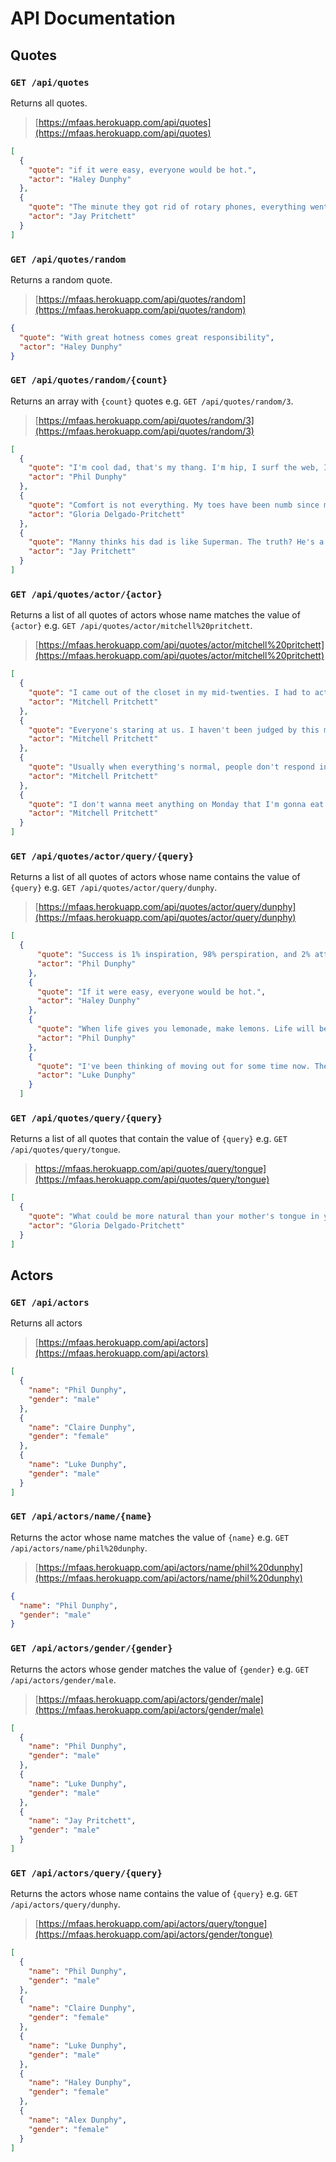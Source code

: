 # API Documentation
## Quotes
### `GET /api/quotes`
Returns all quotes.
> [https://mfaas.herokuapp.com/api/quotes](https://mfaas.herokuapp.com/api/quotes)
```json
[
  {
    "quote": "if it were easy, everyone would be hot.",
    "actor": "Haley Dunphy"
  },
  {
    "quote": "The minute they got rid of rotary phones, everything went to hell.",
    "actor": "Jay Pritchett"
  }
]
```

### `GET /api/quotes/random`
Returns a random quote.
> [https://mfaas.herokuapp.com/api/quotes/random](https://mfaas.herokuapp.com/api/quotes/random)
```json
{
  "quote": "With great hotness comes great responsibility",
  "actor": "Haley Dunphy"
}
```

### `GET /api/quotes/random/{count}`
Returns an array with `{count}` quotes e.g. `GET /api/quotes/random/3`.
> [https://mfaas.herokuapp.com/api/quotes/random/3](https://mfaas.herokuapp.com/api/quotes/random/3)
```json
[
  {
    "quote": "I'm cool dad, that's my thang. I'm hip, I surf the web, I text. LOL: laugh out loud, OMG: oh my god, WTF: why the face.",
    "actor": "Phil Dunphy"
  },
  {
    "quote": "Comfort is not everything. My toes have been numb since my Quinceanera.",
    "actor": "Gloria Delgado-Pritchett"
  },
  {
    "quote": "Manny thinks his dad is like Superman. The truth? He's a total flake. In fact, the only way he's like Superman... is that they both landed in this country illegally.",
    "actor": "Jay Pritchett"
  }
]
```

### `GET /api/quotes/actor/{actor}`
Returns a list of all quotes of actors whose name matches the value of `{actor}` e.g. `GET /api/quotes/actor/mitchell%20pritchett`.
> [https://mfaas.herokuapp.com/api/quotes/actor/mitchell%20pritchett](https://mfaas.herokuapp.com/api/quotes/actor/mitchell%20pritchett)
```json
[
  {
    "quote": "I came out of the closet in my mid-twenties. I had to actually come out to my dad three times before he finally acknowledged it. I'm not sure if maybe he was hoping he heard it wrong like I had said, Dad, I'm gray",
    "actor": "Mitchell Pritchett"
  },
  {
    "quote": "Everyone's staring at us. I haven't been judged by this many people since I forgot my canvas bags at Whole Foods.",
    "actor": "Mitchell Pritchett"
  },
  {
    "quote": "Usually when everything's normal, people don't respond in perfectly rehearsed unison.",
    "actor": "Mitchell Pritchett"
  },
  {
    "quote": "I don't wanna meet anything on Monday that I'm gonna eat on Friday.",
    "actor": "Mitchell Pritchett"
  }
]
```

### `GET /api/quotes/actor/query/{query}`
Returns a list of all quotes of actors whose name contains the value of `{query}` e.g. `GET /api/quotes/actor/query/dunphy`.
> [https://mfaas.herokuapp.com/api/quotes/actor/query/dunphy](https://mfaas.herokuapp.com/api/quotes/actor/query/dunphy)
```json
[
  {
      "quote": "Success is 1% inspiration, 98% perspiration, and 2% attention to detail.",
      "actor": "Phil Dunphy"
    },
    {
      "quote": "If it were easy, everyone would be hot.",
      "actor": "Haley Dunphy"
    },
    {
      "quote": "When life gives you lemonade, make lemons. Life will be all, Whaaat?",
      "actor": "Phil Dunphy"
    },
    {
      "quote": "I've been thinking of moving out for some time now. There's a line of ants going to a trick-or-treat bag in my closet, and I don't want to still be here when     they get sick of candy.",
      "actor": "Luke Dunphy"
    }
  ]
```

### `GET /api/quotes/query/{query}`
Returns a list of all quotes that contain the value of `{query}` e.g. `GET /api/quotes/query/tongue`.
> https://mfaas.herokuapp.com/api/quotes/query/tongue](https://mfaas.herokuapp.com/api/quotes/query/tongue)
```json
[
  {
    "quote": "What could be more natural than your mother's tongue in your ear?",
    "actor": "Gloria Delgado-Pritchett"
  }
]
```

## Actors
### `GET /api/actors`
Returns all actors
> [https://mfaas.herokuapp.com/api/actors](https://mfaas.herokuapp.com/api/actors)
```json
[
  {
    "name": "Phil Dunphy",
    "gender": "male"
  },
  {
    "name": "Claire Dunphy",
    "gender": "female"
  },
  {
    "name": "Luke Dunphy",
    "gender": "male"
  }
]
```
### `GET /api/actors/name/{name}`
Returns the actor whose name matches the value of `{name}` e.g. `GET /api/actors/name/phil%20dunphy`.
> [https://mfaas.herokuapp.com/api/actors/name/phil%20dunphy](https://mfaas.herokuapp.com/api/actors/name/phil%20dunphy)
```json
{
  "name": "Phil Dunphy",
  "gender": "male"
}
```

### `GET /api/actors/gender/{gender}`
Returns the actors whose gender matches the value of `{gender}` e.g. `GET /api/actors/gender/male`.
> [https://mfaas.herokuapp.com/api/actors/gender/male](https://mfaas.herokuapp.com/api/actors/gender/male)
```json
[
  {
    "name": "Phil Dunphy",
    "gender": "male"
  },
  {
    "name": "Luke Dunphy",
    "gender": "male"
  },
  {
    "name": "Jay Pritchett",
    "gender": "male"
  }
]
```

### `GET /api/actors/query/{query}`
Returns the actors whose name contains the value of `{query}` e.g. `GET /api/actors/query/dunphy`.
> [https://mfaas.herokuapp.com/api/actors/query/tongue](https://mfaas.herokuapp.com/api/actors/gender/tongue)
```json
[
  {
    "name": "Phil Dunphy",
    "gender": "male"
  },
  {
    "name": "Claire Dunphy",
    "gender": "female"
  },
  {
    "name": "Luke Dunphy",
    "gender": "male"
  },
  {
    "name": "Haley Dunphy",
    "gender": "female"
  },
  {
    "name": "Alex Dunphy",
    "gender": "female"
  }
]
```
